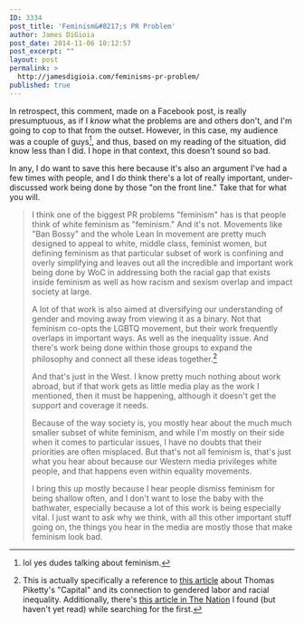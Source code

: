```yaml
---
ID: 3334
post_title: 'Feminism&#8217;s PR Problem'
author: James DiGioia
post_date: 2014-11-06 10:12:57
post_excerpt: ""
layout: post
permalink: >
  http://jamesdigioia.com/feminisms-pr-problem/
published: true
---
```

In retrospect, this comment, made on a Facebook post, is really presumptuous, as if I *know* what the problems are and others don't, and I'm going to cop to that from the outset. However, in this case, my audience was a couple of guys[^1], and thus, based on my reading of the situation, did know less than I did. I hope in that context, this doesn't sound so bad.

In any, I do want to save this here because it's also an argument I've had a few times with people, and I do think there's a lot of really important, under-discussed work being done by those "on the front line." Take that for what you will.

> I think one of the biggest PR problems "feminism" has is that people think of white feminism as "feminism." And it's not. Movements like "Ban Bossy" and the whole Lean In movement are pretty much designed to appeal to white, middle class, feminist women, but defining feminism as that particular subset of work is confining and overly simplifying and leaves out all the incredible and important work being done by WoC in addressing both the racial gap that exists inside feminism as well as how racism and sexism overlap and impact society at large.
> 
> A lot of that work is also aimed at diversifying our understanding of gender and moving away from viewing it as a binary. Not that feminism co-opts the LGBTQ movement, but their work frequently overlaps in important ways. As well as the inequality issue. And there's work being done within those groups to expand the philosophy and connect all these ideas together.[^2]
> 
> And that's just in the West. I know pretty much nothing about work abroad, but if that work gets as little media play as the work I mentioned, then it must be happening, although it doesn't get the support and coverage it needs.
> 
> Because of the way society is, you mostly hear about the much much smaller subset of white feminism, and while I'm mostly on their side when it comes to particular issues, I have no doubts that their priorities are often misplaced. But that's not all feminism is, that's just what you hear about because our Western media privileges white people, and that happens even within equality movements.
> 
> I bring this up mostly because I hear people dismiss feminism for being shallow often, and I don't want to lose the baby with the bathwater, especially because a lot of this work is being especially vital. I just want to ask why we think, with all this other important stuff going on, the things you hear in the media are mostly those that make feminism look bad.

[^1]:    
    lol yes dudes talking about feminism.

[^2]:    
    This is actually specifically a reference to [this article][1] about Thomas Piketty's "Capital" and its connection to gendered labor and racial inequality. Additionally, there's [this article in The Nation][2] I found (but haven't yet read) while searching for the first.

 [1]: http://thefeministwire.com/2014/05/alert-capital-intersectional-radicalizing-pikettys-inequality/
 [2]: http://www.thenation.com/blog/180895/how-gender-changes-pikettys-capital-twenty-first-century
